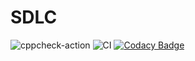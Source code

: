 # SDLC
![cppcheck-action](https://github.com/99002512/SDLC/workflows/cppcheck-action/badge.svg?branch=master)
![CI](https://github.com/99002512/SDLC/workflows/CI/badge.svg)
[![Codacy Badge](https://app.codacy.com/project/badge/Grade/c562fd587d9b4edc83f0dfaad780c6e8)](https://www.codacy.com/manual/99002512/SDLC/dashboard?utm_source=github.com&amp;utm_medium=referral&amp;utm_content=99002512/SDLC&amp;utm_campaign=Badge_Grade)
